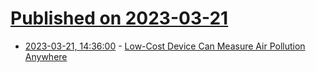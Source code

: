 # [Published on 2023-03-21](index.md)

* [2023-03-21, 14:36:00](https://soylentnews.org/article.pl?sid=23/03/20/1147212&from=rss) - [Low-Cost Device Can Measure Air Pollution Anywhere](https://soylentnews.org/article.pl?sid=23/03/20/1147212&from=rss)
